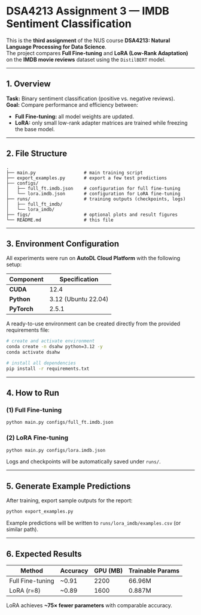 # DSA4213 Assignment 3 — IMDB Sentiment Classification

This is the **third assignment** of the NUS course **DSA4213:  Natural Language Processing for Data Science**.  
The project compares **Full Fine-tuning** and **LoRA (Low-Rank Adaptation)** on the **IMDB movie reviews** dataset using the `DistilBERT` model.

---

## 1. Overview

**Task:** Binary sentiment classification (positive vs. negative reviews).  
**Goal:** Compare performance and efficiency between:
- **Full Fine-tuning:** all model weights are updated.
- **LoRA:** only small low-rank adapter matrices are trained while freezing the base model.

---

## 2. File Structure

```
.
├── main.py                  # main training script
├── export_examples.py       # export a few test predictions
├── configs/
│   ├── full_ft.imdb.json    # configuration for full fine-tuning
│   └── lora.imdb.json       # configuration for LoRA fine-tuning
├── runs/                    # training outputs (checkpoints, logs)
│   ├── full_ft_imdb/
│   └── lora_imdb/
├── figs/                    # optional plots and result figures
└── README.md                # this file
```

---

## 3. Environment Configuration

All experiments were run on **AutoDL Cloud Platform** with the following setup:

| Component | Specification |
|------------|----------------|
| **CUDA** | 12.4 |
| **Python** | 3.12 (Ubuntu 22.04) |
| **PyTorch** | 2.5.1 |

A ready-to-use environment can be created directly from the provided requirements file:

```bash
# create and activate environment
conda create -n dsahw python=3.12 -y
conda activate dsahw

# install all dependencies
pip install -r requirements.txt
```


---

## 4. How to Run

### (1) Full Fine-tuning
```bash
python main.py configs/full_ft.imdb.json
```

### (2) LoRA Fine-tuning
```bash
python main.py configs/lora.imdb.json
```

Logs and checkpoints will be automatically saved under `runs/`.

---

## 5. Generate Example Predictions

After training, export sample outputs for the report:

```bash
python export_examples.py
```

Example predictions will be written to `runs/lora_imdb/examples.csv` (or similar path).

---

## 6. Expected Results

| Method | Accuracy | GPU (MB) | Trainable Params |
|--------|-----------|----------|------------------|
| Full Fine-tuning | ~0.91 | 2200 | 66.96M |
| LoRA (r=8) | ~0.89 | 1600 | 0.887M |

LoRA achieves **~75× fewer parameters** with comparable accuracy.



